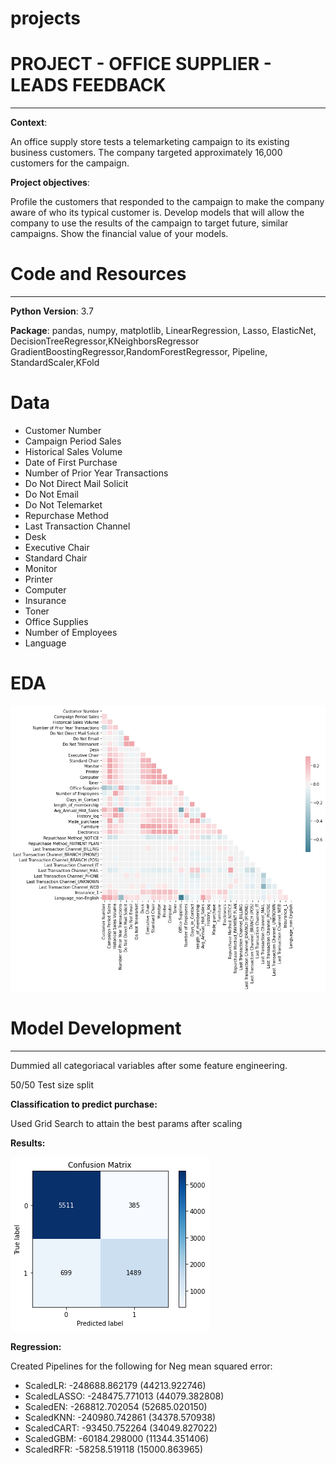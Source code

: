 # projects

# PROJECT - OFFICE SUPPLIER - LEADS FEEDBACK
---

**Context**: 

An office supply store tests a telemarketing campaign to its existing business customers. The company targeted approximately 16,000 customers for the campaign.

**Project objectives**:

Profile the customers that responded to the campaign to make the company aware of who its typical customer is.
Develop models that will allow the company to use the results of the campaign to target future, similar campaigns.
Show the financial value of your models. 


# Code and Resources
---                               
**Python Version**: 3.7

**Package**: pandas, numpy, matplotlib, LinearRegression, Lasso, ElasticNet, DecisionTreeRegressor,KNeighborsRegressor
GradientBoostingRegressor,RandomForestRegressor, Pipeline, StandardScaler,KFold

# Data

- Customer Number
- Campaign Period Sales 	 
- Historical Sales Volume 	
- Date of First Purchase	
- Number of Prior Year Transactions	
- Do Not Direct Mail Solicit	
- Do Not Email	
- Do Not Telemarket	
- Repurchase Method	
- Last Transaction Channel	
- Desk	
- Executive Chair	
- Standard Chair	
- Monitor	
- Printer	
- Computer	
- Insurance	
- Toner	
- Office Supplies	
- Number of Employees	
- Language

# EDA

![](SuppliesCorr.png)

# Model Development
---
Dummied all categoriacal variables after some feature engineering.

50/50 Test size split


**Classification to predict purchase:**

Used Grid Search to attain the best params after scaling

**Results:**



![](confusion_matrix.png)

**Regression:**

Created Pipelines for the following for Neg mean squared error:

- ScaledLR: -248688.862179 (44213.922746)
- ScaledLASSO: -248475.771013 (44079.382808)
- ScaledEN: -268812.702054 (52685.020150)
- ScaledKNN: -240980.742861 (34378.570938)
- ScaledCART: -93450.752264 (34049.827022)
- ScaledGBM: -60184.298000 (11344.351406)
- ScaledRFR: -58258.519118 (15000.863965)


